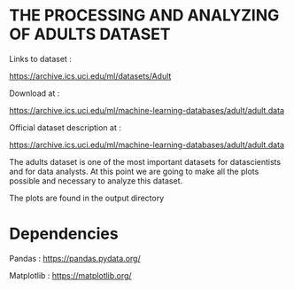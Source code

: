 # THE PROCESSING AND ANALYZING OF ADULTS DATASET

Links to dataset :

https://archive.ics.uci.edu/ml/datasets/Adult

Download at :

https://archive.ics.uci.edu/ml/machine-learning-databases/adult/adult.data

Official dataset description at :

https://archive.ics.uci.edu/ml/machine-learning-databases/adult/adult.data

The adults dataset is one of the most important datasets for datascientists and for data analysts. At this point we are going to make all the plots possible and necessary to analyze this dataset.

The plots are found in the output directory

# Dependencies
Pandas : https://pandas.pydata.org/

Matplotlib : https://matplotlib.org/
